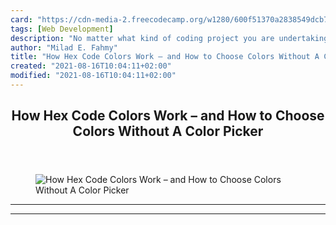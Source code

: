 ```yaml
---
card: "https://cdn-media-2.freecodecamp.org/w1280/600f51370a2838549dcb7c79.jpg"
tags: [Web Development]
description: "No matter what kind of coding project you are undertaking, ch"
author: "Milad E. Fahmy"
title: "How Hex Code Colors Work – and How to Choose Colors Without A Color Picker"
created: "2021-08-16T10:04:11+02:00"
modified: "2021-08-16T10:04:11+02:00"
---
```

<div class="site-wrapper">
<main id="site-main" class="site-main outer">
<div class="inner">
<article class="post-full post tag-web-development tag-colors tag-html tag-web-design ">
<header class="post-full-header">
<h1 class="post-full-title">How Hex Code Colors Work – and How to Choose Colors Without A Color Picker</h1>
</header>
<figure class="post-full-image">
<picture>
<source media="(max-width: 700px)" sizes="1px" srcset="data:image/gif;base64,R0lGODlhAQABAIAAAAAAAP///yH5BAEAAAAALAAAAAABAAEAAAIBRAA7 1w">
<source media="(min-width: 701px)" sizes="(max-width: 800px) 400px,
(max-width: 1170px) 700px,
1400px" srcset="https://cdn-media-2.freecodecamp.org/w1280/600f51370a2838549dcb7c79.jpg 300w,
https://cdn-media-2.freecodecamp.org/w1280/600f51370a2838549dcb7c79.jpg 600w,
https://cdn-media-2.freecodecamp.org/w1280/600f51370a2838549dcb7c79.jpg 1000w,
https://cdn-media-2.freecodecamp.org/w1280/600f51370a2838549dcb7c79.jpg 2000w">
<img onerror="this.style.display='none'" src="https://cdn-media-2.freecodecamp.org/w1280/600f51370a2838549dcb7c79.jpg" alt="How Hex Code Colors Work – and How to Choose Colors Without A Color Picker">
</picture>
</figure>
<section class="post-full-content">
<div class="post-content">
</div>
<hr>
<hr>
</section>
</article>
</div>
</main>
</div>
<!-- Google Tag Manager (noscript) -->
<!-- End Google Tag Manager (noscript) -->

